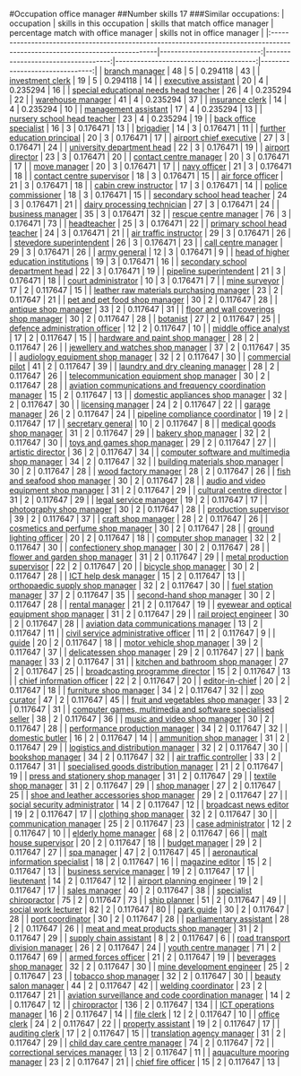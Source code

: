 #Occupation office manager
##Number skills 17
###Similar occupations:
| occupation                                                                                                                  |   skills in this occupation |   skills that match office manager |   percentage match with office manager |   skills not in office manager |
|:----------------------------------------------------------------------------------------------------------------------------|----------------------------:|-----------------------------------:|---------------------------------------:|-------------------------------:|
| [branch manager](branch_manager.md)                                                                                         |                          48 |                                  5 |                               0.294118 |                             43 |
| [investment clerk](investment_clerk.md)                                                                                     |                          19 |                                  5 |                               0.294118 |                             14 |
| [executive assistant](executive_assistant.md)                                                                               |                          20 |                                  4 |                               0.235294 |                             16 |
| [special educational needs head teacher](special_educational_needs_head_teacher.md)                                         |                          26 |                                  4 |                               0.235294 |                             22 |
| [warehouse manager](warehouse_manager.md)                                                                                   |                          41 |                                  4 |                               0.235294 |                             37 |
| [insurance clerk](insurance_clerk.md)                                                                                       |                          14 |                                  4 |                               0.235294 |                             10 |
| [management assistant](management_assistant.md)                                                                             |                          17 |                                  4 |                               0.235294 |                             13 |
| [nursery school head teacher](nursery_school_head_teacher.md)                                                               |                          23 |                                  4 |                               0.235294 |                             19 |
| [back office specialist](back_office_specialist.md)                                                                         |                          16 |                                  3 |                               0.176471 |                             13 |
| [brigadier](brigadier.md)                                                                                                   |                          14 |                                  3 |                               0.176471 |                             11 |
| [further education principal](further_education_principal.md)                                                               |                          20 |                                  3 |                               0.176471 |                             17 |
| [airport chief executive](airport_chief_executive.md)                                                                       |                          27 |                                  3 |                               0.176471 |                             24 |
| [university department head](university_department_head.md)                                                                 |                          22 |                                  3 |                               0.176471 |                             19 |
| [airport director](airport_director.md)                                                                                     |                          23 |                                  3 |                               0.176471 |                             20 |
| [contact centre manager](contact_centre_manager.md)                                                                         |                          20 |                                  3 |                               0.176471 |                             17 |
| [move manager](move_manager.md)                                                                                             |                          20 |                                  3 |                               0.176471 |                             17 |
| [navy officer](navy_officer.md)                                                                                             |                          21 |                                  3 |                               0.176471 |                             18 |
| [contact centre supervisor](contact_centre_supervisor.md)                                                                   |                          18 |                                  3 |                               0.176471 |                             15 |
| [air force officer](air_force_officer.md)                                                                                   |                          21 |                                  3 |                               0.176471 |                             18 |
| [cabin crew instructor](cabin_crew_instructor.md)                                                                           |                          17 |                                  3 |                               0.176471 |                             14 |
| [police commissioner](police_commissioner.md)                                                                               |                          18 |                                  3 |                               0.176471 |                             15 |
| [secondary school head teacher](secondary_school_head_teacher.md)                                                           |                          24 |                                  3 |                               0.176471 |                             21 |
| [dairy processing technician](dairy_processing_technician.md)                                                               |                          27 |                                  3 |                               0.176471 |                             24 |
| [business manager](business_manager.md)                                                                                     |                          35 |                                  3 |                               0.176471 |                             32 |
| [rescue centre manager](rescue_centre_manager.md)                                                                           |                          76 |                                  3 |                               0.176471 |                             73 |
| [headteacher](headteacher.md)                                                                                               |                          25 |                                  3 |                               0.176471 |                             22 |
| [primary school head teacher](primary_school_head_teacher.md)                                                               |                          24 |                                  3 |                               0.176471 |                             21 |
| [air traffic instructor](air_traffic_instructor.md)                                                                         |                          29 |                                  3 |                               0.176471 |                             26 |
| [stevedore superintendent](stevedore_superintendent.md)                                                                     |                          26 |                                  3 |                               0.176471 |                             23 |
| [call centre manager](call_centre_manager.md)                                                                               |                          29 |                                  3 |                               0.176471 |                             26 |
| [army general](army_general.md)                                                                                             |                          12 |                                  3 |                               0.176471 |                              9 |
| [head of higher education institutions](head_of_higher_education_institutions.md)                                           |                          19 |                                  3 |                               0.176471 |                             16 |
| [secondary school department head](secondary_school_department_head.md)                                                     |                          22 |                                  3 |                               0.176471 |                             19 |
| [pipeline superintendent](pipeline superintendent.md)                                                                       |                          21 |                                  3 |                               0.176471 |                             18 |
| [court administrator](court_administrator.md)                                                                               |                          10 |                                  3 |                               0.176471 |                              7 |
| [mine surveyor](mine_surveyor.md)                                                                                           |                          17 |                                  2 |                               0.117647 |                             15 |
| [leather raw materials purchasing manager](leather_raw_materials_purchasing_manager.md)                                     |                          23 |                                  2 |                               0.117647 |                             21 |
| [pet and pet food shop manager](pet_and_pet_food_shop_manager.md)                                                           |                          30 |                                  2 |                               0.117647 |                             28 |
| [antique shop manager](antique_shop_manager.md)                                                                             |                          33 |                                  2 |                               0.117647 |                             31 |
| [floor and wall coverings shop manager](floor_and_wall_coverings_shop_manager.md)                                           |                          30 |                                  2 |                               0.117647 |                             28 |
| [botanist](botanist.md)                                                                                                     |                          27 |                                  2 |                               0.117647 |                             25 |
| [defence administration officer](defence_administration_officer.md)                                                         |                          12 |                                  2 |                               0.117647 |                             10 |
| [middle office analyst](middle_office_analyst.md)                                                                           |                          17 |                                  2 |                               0.117647 |                             15 |
| [hardware and paint shop manager](hardware_and_paint_shop_manager.md)                                                       |                          28 |                                  2 |                               0.117647 |                             26 |
| [jewellery and watches shop manager](jewellery_and_watches_shop_manager.md)                                                 |                          37 |                                  2 |                               0.117647 |                             35 |
| [audiology equipment shop manager](audiology_equipment_shop_manager.md)                                                     |                          32 |                                  2 |                               0.117647 |                             30 |
| [commercial pilot](commercial_pilot.md)                                                                                     |                          41 |                                  2 |                               0.117647 |                             39 |
| [laundry and dry cleaning manager](laundry_and_dry_cleaning_manager.md)                                                     |                          28 |                                  2 |                               0.117647 |                             26 |
| [telecommunication equipment shop manager](telecommunication_equipment_shop_manager.md)                                     |                          30 |                                  2 |                               0.117647 |                             28 |
| [aviation communications and frequency coordination manager](aviation_communications_and_frequency_coordination_manager.md) |                          15 |                                  2 |                               0.117647 |                             13 |
| [domestic appliances shop manager](domestic_appliances_shop_manager.md)                                                     |                          32 |                                  2 |                               0.117647 |                             30 |
| [licensing manager](licensing_manager.md)                                                                                   |                          24 |                                  2 |                               0.117647 |                             22 |
| [garage manager](garage_manager.md)                                                                                         |                          26 |                                  2 |                               0.117647 |                             24 |
| [pipeline compliance coordinator](pipeline_compliance_coordinator.md)                                                       |                          19 |                                  2 |                               0.117647 |                             17 |
| [secretary general](secretary_general.md)                                                                                   |                          10 |                                  2 |                               0.117647 |                              8 |
| [medical goods shop manager](medical_goods_shop_manager.md)                                                                 |                          31 |                                  2 |                               0.117647 |                             29 |
| [bakery shop manager](bakery_shop_manager.md)                                                                               |                          32 |                                  2 |                               0.117647 |                             30 |
| [toys and games shop manager](toys_and_games_shop_manager.md)                                                               |                          29 |                                  2 |                               0.117647 |                             27 |
| [artistic director](artistic_director.md)                                                                                   |                          36 |                                  2 |                               0.117647 |                             34 |
| [computer software and multimedia shop manager](computer_software_and_multimedia_shop_manager.md)                           |                          34 |                                  2 |                               0.117647 |                             32 |
| [building materials shop manager](building_materials_shop_manager.md)                                                       |                          30 |                                  2 |                               0.117647 |                             28 |
| [wood factory manager](wood_factory_manager.md)                                                                             |                          28 |                                  2 |                               0.117647 |                             26 |
| [fish and seafood shop manager](fish_and_seafood_shop_manager.md)                                                           |                          30 |                                  2 |                               0.117647 |                             28 |
| [audio and video equipment shop manager](audio_and_video_equipment_shop_manager.md)                                         |                          31 |                                  2 |                               0.117647 |                             29 |
| [cultural centre director](cultural_centre_director.md)                                                                     |                          31 |                                  2 |                               0.117647 |                             29 |
| [legal service manager](legal_service_manager.md)                                                                           |                          19 |                                  2 |                               0.117647 |                             17 |
| [photography shop manager](photography_shop_manager.md)                                                                     |                          30 |                                  2 |                               0.117647 |                             28 |
| [production supervisor](production_supervisor.md)                                                                           |                          39 |                                  2 |                               0.117647 |                             37 |
| [craft shop manager](craft_shop_manager.md)                                                                                 |                          28 |                                  2 |                               0.117647 |                             26 |
| [cosmetics and perfume shop manager](cosmetics_and_perfume_shop_manager.md)                                                 |                          30 |                                  2 |                               0.117647 |                             28 |
| [ground lighting officer](ground_lighting_officer.md)                                                                       |                          20 |                                  2 |                               0.117647 |                             18 |
| [computer shop manager](computer_shop_manager.md)                                                                           |                          32 |                                  2 |                               0.117647 |                             30 |
| [confectionery shop manager](confectionery_shop_manager.md)                                                                 |                          30 |                                  2 |                               0.117647 |                             28 |
| [flower and garden shop manager](flower_and_garden_shop_manager.md)                                                         |                          31 |                                  2 |                               0.117647 |                             29 |
| [metal production supervisor](metal_production_supervisor.md)                                                               |                          22 |                                  2 |                               0.117647 |                             20 |
| [bicycle shop manager](bicycle_shop_manager.md)                                                                             |                          30 |                                  2 |                               0.117647 |                             28 |
| [ICT help desk manager](ICT_help_desk_manager.md)                                                                           |                          15 |                                  2 |                               0.117647 |                             13 |
| [orthopaedic supply shop manager](orthopaedic_supply_shop_manager.md)                                                       |                          32 |                                  2 |                               0.117647 |                             30 |
| [fuel station manager](fuel_station_manager.md)                                                                             |                          37 |                                  2 |                               0.117647 |                             35 |
| [second-hand shop manager](second-hand_shop_manager.md)                                                                     |                          30 |                                  2 |                               0.117647 |                             28 |
| [rental manager](rental_manager.md)                                                                                         |                          21 |                                  2 |                               0.117647 |                             19 |
| [eyewear and optical equipment shop manager](eyewear_and_optical_equipment_shop_manager.md)                                 |                          31 |                                  2 |                               0.117647 |                             29 |
| [rail project engineer](rail_project_engineer.md)                                                                           |                          30 |                                  2 |                               0.117647 |                             28 |
| [aviation data communications manager](aviation_data_communications_manager.md)                                             |                          13 |                                  2 |                               0.117647 |                             11 |
| [civil service administrative officer](civil_service_administrative_officer.md)                                             |                          11 |                                  2 |                               0.117647 |                              9 |
| [guide](guide.md)                                                                                                           |                          20 |                                  2 |                               0.117647 |                             18 |
| [motor vehicle shop manager](motor_vehicle_shop_manager.md)                                                                 |                          39 |                                  2 |                               0.117647 |                             37 |
| [delicatessen shop manager](delicatessen_shop_manager.md)                                                                   |                          29 |                                  2 |                               0.117647 |                             27 |
| [bank manager](bank_manager.md)                                                                                             |                          33 |                                  2 |                               0.117647 |                             31 |
| [kitchen and bathroom shop manager](kitchen_and_bathroom_shop_manager.md)                                                   |                          27 |                                  2 |                               0.117647 |                             25 |
| [broadcasting programme director](broadcasting_programme_director.md)                                                       |                          15 |                                  2 |                               0.117647 |                             13 |
| [chief information officer](chief_information_officer.md)                                                                   |                          22 |                                  2 |                               0.117647 |                             20 |
| [editor-in-chief](editor-in-chief.md)                                                                                       |                          20 |                                  2 |                               0.117647 |                             18 |
| [furniture shop manager](furniture_shop_manager.md)                                                                         |                          34 |                                  2 |                               0.117647 |                             32 |
| [zoo curator](zoo_curator.md)                                                                                               |                          47 |                                  2 |                               0.117647 |                             45 |
| [fruit and vegetables shop manager](fruit_and_vegetables_shop_manager.md)                                                   |                          33 |                                  2 |                               0.117647 |                             31 |
| [computer games, multimedia and software specialised seller](computer_games,_multimedia_and_software_specialised_seller.md) |                          38 |                                  2 |                               0.117647 |                             36 |
| [music and video shop manager](music_and_video_shop_manager.md)                                                             |                          30 |                                  2 |                               0.117647 |                             28 |
| [performance production manager](performance_production_manager.md)                                                         |                          34 |                                  2 |                               0.117647 |                             32 |
| [domestic butler](domestic_butler.md)                                                                                       |                          16 |                                  2 |                               0.117647 |                             14 |
| [ammunition shop manager](ammunition_shop_manager.md)                                                                       |                          31 |                                  2 |                               0.117647 |                             29 |
| [logistics and distribution manager](logistics_and_distribution_manager.md)                                                 |                          32 |                                  2 |                               0.117647 |                             30 |
| [bookshop manager](bookshop_manager.md)                                                                                     |                          34 |                                  2 |                               0.117647 |                             32 |
| [air traffic controller](air_traffic_controller.md)                                                                         |                          33 |                                  2 |                               0.117647 |                             31 |
| [specialised goods distribution manager](specialised_goods_distribution_manager.md)                                         |                          21 |                                  2 |                               0.117647 |                             19 |
| [press and stationery shop manager](press_and_stationery_shop_manager.md)                                                   |                          31 |                                  2 |                               0.117647 |                             29 |
| [textile shop manager](textile_shop_manager.md)                                                                             |                          31 |                                  2 |                               0.117647 |                             29 |
| [shop manager](shop_manager.md)                                                                                             |                          27 |                                  2 |                               0.117647 |                             25 |
| [shoe and leather accessories shop manager](shoe_and_leather_accessories_shop_manager.md)                                   |                          29 |                                  2 |                               0.117647 |                             27 |
| [social security administrator](social_security_administrator.md)                                                           |                          14 |                                  2 |                               0.117647 |                             12 |
| [broadcast news editor](broadcast_news_editor.md)                                                                           |                          19 |                                  2 |                               0.117647 |                             17 |
| [clothing shop manager](clothing_shop_manager.md)                                                                           |                          32 |                                  2 |                               0.117647 |                             30 |
| [communication manager](communication_manager.md)                                                                           |                          25 |                                  2 |                               0.117647 |                             23 |
| [case administrator](case_administrator.md)                                                                                 |                          12 |                                  2 |                               0.117647 |                             10 |
| [elderly home manager](elderly_home_manager.md)                                                                             |                          68 |                                  2 |                               0.117647 |                             66 |
| [malt house supervisor](malt_house_supervisor.md)                                                                           |                          20 |                                  2 |                               0.117647 |                             18 |
| [budget manager](budget_manager.md)                                                                                         |                          29 |                                  2 |                               0.117647 |                             27 |
| [spa manager](spa_manager.md)                                                                                               |                          47 |                                  2 |                               0.117647 |                             45 |
| [aeronautical information specialist](aeronautical_information_specialist.md)                                               |                          18 |                                  2 |                               0.117647 |                             16 |
| [magazine editor](magazine_editor.md)                                                                                       |                          15 |                                  2 |                               0.117647 |                             13 |
| [business service manager](business_service_manager.md)                                                                     |                          19 |                                  2 |                               0.117647 |                             17 |
| [lieutenant](lieutenant.md)                                                                                                 |                          14 |                                  2 |                               0.117647 |                             12 |
| [airport planning engineer](airport_planning_engineer.md)                                                                   |                          19 |                                  2 |                               0.117647 |                             17 |
| [sales manager](sales_manager.md)                                                                                           |                          40 |                                  2 |                               0.117647 |                             38 |
| [specialist chiropractor](specialist_chiropractor.md)                                                                       |                          75 |                                  2 |                               0.117647 |                             73 |
| [ship planner](ship_planner.md)                                                                                             |                          51 |                                  2 |                               0.117647 |                             49 |
| [social work lecturer](social_work_lecturer.md)                                                                             |                          82 |                                  2 |                               0.117647 |                             80 |
| [park guide](park_guide.md)                                                                                                 |                          30 |                                  2 |                               0.117647 |                             28 |
| [port coordinator](port_coordinator.md)                                                                                     |                          30 |                                  2 |                               0.117647 |                             28 |
| [parliamentary assistant](parliamentary_assistant.md)                                                                       |                          28 |                                  2 |                               0.117647 |                             26 |
| [meat and meat products shop manager](meat_and_meat_products_shop_manager.md)                                               |                          31 |                                  2 |                               0.117647 |                             29 |
| [supply chain assistant](supply_chain_assistant.md)                                                                         |                           8 |                                  2 |                               0.117647 |                              6 |
| [road transport division manager](road_transport_division_manager.md)                                                       |                          26 |                                  2 |                               0.117647 |                             24 |
| [youth centre manager](youth_centre_manager.md)                                                                             |                          71 |                                  2 |                               0.117647 |                             69 |
| [armed forces officer](armed_forces_officer.md)                                                                             |                          21 |                                  2 |                               0.117647 |                             19 |
| [beverages shop manager](beverages_shop_manager.md)                                                                         |                          32 |                                  2 |                               0.117647 |                             30 |
| [mine development engineer](mine_development_engineer.md)                                                                   |                          25 |                                  2 |                               0.117647 |                             23 |
| [tobacco shop manager](tobacco_shop_manager.md)                                                                             |                          32 |                                  2 |                               0.117647 |                             30 |
| [beauty salon manager](beauty_salon_manager.md)                                                                             |                          44 |                                  2 |                               0.117647 |                             42 |
| [welding coordinator](welding_coordinator.md)                                                                               |                          23 |                                  2 |                               0.117647 |                             21 |
| [aviation surveillance and code coordination manager](aviation_surveillance_and_code_coordination_manager.md)               |                          14 |                                  2 |                               0.117647 |                             12 |
| [chiropractor](chiropractor.md)                                                                                             |                         136 |                                  2 |                               0.117647 |                            134 |
| [ICT operations manager](ICT_operations_manager.md)                                                                         |                          16 |                                  2 |                               0.117647 |                             14 |
| [file clerk](file_clerk.md)                                                                                                 |                          12 |                                  2 |                               0.117647 |                             10 |
| [office clerk](office_clerk.md)                                                                                             |                          24 |                                  2 |                               0.117647 |                             22 |
| [property assistant](property_assistant.md)                                                                                 |                          19 |                                  2 |                               0.117647 |                             17 |
| [auditing clerk](auditing_clerk.md)                                                                                         |                          17 |                                  2 |                               0.117647 |                             15 |
| [translation agency manager](translation_agency_manager.md)                                                                 |                          31 |                                  2 |                               0.117647 |                             29 |
| [child day care centre manager](child_day_care_centre_manager.md)                                                           |                          74 |                                  2 |                               0.117647 |                             72 |
| [correctional services manager](correctional_services_manager.md)                                                           |                          13 |                                  2 |                               0.117647 |                             11 |
| [aquaculture mooring manager](aquaculture_mooring_manager.md)                                                               |                          23 |                                  2 |                               0.117647 |                             21 |
| [chief fire officer](chief_fire_officer.md)                                                                                 |                          15 |                                  2 |                               0.117647 |                             13 |
